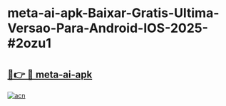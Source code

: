 # meta-ai-apk-Baixar-Gratis-Ultima-Versao-Para-Android-IOS-2025-#2ozu1

# <h2><a href="https://ainizakaria.my?title=meta-ai-apk&ref=25M">🔗👉 🔴 meta-ai-apk</a></h2>

[![acn](https://github.com/user-attachments/assets/0f9c940e-d8b0-45ae-aac7-cd30a18b3e1c)](https://ainizakaria.my?title=meta-ai-apk&ref=25M)

